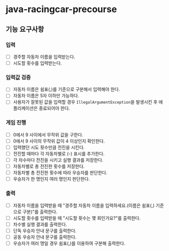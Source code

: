 # java-racingcar-precourse

## 기능 요구사항

### 입력

- [ ] 경주할 자동차 이름을 입력받는다.
- [ ] 시도할 횟수를 입력받는다.

### 입력값 검증

- [ ] 자동차 이름은 쉼표(,)를 기준으로 구분해서 입력해야 한다.
- [ ] 자동차 이름은 5자 이하만 가능하다.
- [ ] 사용자가 잘못된 값을 입력할 경우 `IllegalArgumentException`을 발생시킨 후 애플리케이션은 종료되어야 한다.

### 게임 진행

- [ ] 0에서 9 사이에서 무작위 값을 구한다.
- [ ] 0에서 9 사이의 무작위 값이 4 이상인지 확인한다.
- [ ] 입력했던 시도 횟수만큼 전진을 시킨다.
- [ ] 전진할 때마다 각 자동차별로 (-) 표시를 추가한다.
- [ ] 각 차수마다 전진을 시키고 실행 결과를 저장한다.
- [ ] 자동차별로 총 전진한 횟수를 저장한다.
- [ ] 자동차별 총 전진한 횟수에 따라 우승자를 판단한다.
- [ ] 우승자가 한 명인지 여러 명인지 판단한다.

### 출력

- [ ] 자동차 이름을 입력받을 때 "경주할 자동차 이름을 입력하세요.(이름은 쉼표(,) 기준으로 구분)"를 출력한다.
- [ ] 시도할 횟수를 입력받을 때 "시도할 횟수는 몇 회인가요?"를 출력한다.
- [ ] 차수별 실행 결과를 출력한다.
- [ ] 단독 우승자 안내 문구를 출력한다.
- [ ] 공동 우승자 안내 문구를 출력한다.
- [ ] 우승자가 여러 명일 경우 쉼표(,)를 이용하여 구분해 출력한다.
